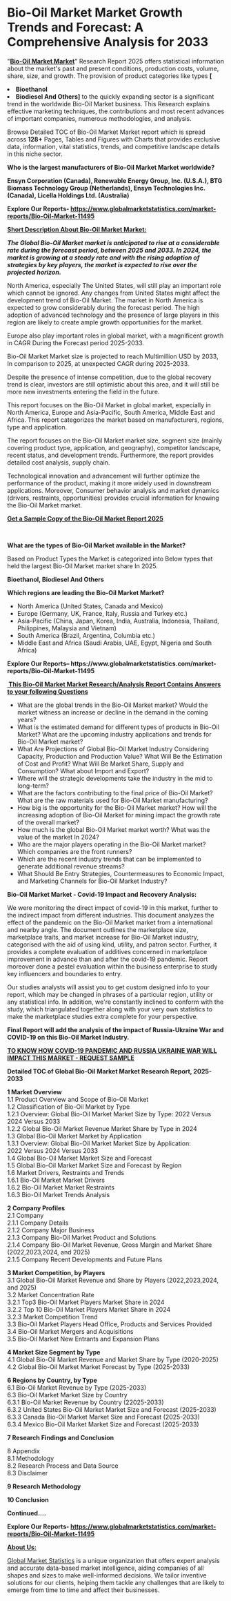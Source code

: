 <H1>Bio-Oil Market Market Growth Trends and Forecast: A Comprehensive Analysis for 2033</H1><p>"<strong><a href="https://www.globalmarketstatistics.com/market-reports/Bio-Oil-Market-11495">Bio-Oil Market Market</a></strong>" Research Report 2025 offers statistical information about the market's past and present conditions, production costs, volume, share, size, and growth. The provision of product categories like types&nbsp;<strong>[<li>Bioethanol<li>Biodiesel And Others]</strong>&nbsp;to the quickly expanding sector is a significant trend in the worldwide Bio-Oil Market business. This Research explains effective marketing techniques, the contributions and most recent advances of important companies, numerous methodologies, and analysis.</p><p>Browse Detailed TOC of Bio-Oil Market Market report which is spread across&nbsp;<strong>128+</strong>&nbsp;Pages, Tables and Figures with Charts that provides exclusive data, information, vital statistics, trends, and competitive landscape details in this niche sector.</p><p><strong>Who is the largest manufacturers of Bio-Oil Market Market worldwide?</strong></p><p><strong>Ensyn Corporation (Canada), Renewable Energy Group, Inc. (U.S.A.), BTG Biomass Technology Group (Netherlands), Ensyn Technologies Inc. (Canada), Licella Holdings Ltd. (Australia)</strong></p><p><strong>Explore Our Reports-&nbsp;<a href="https://www.globalmarketstatistics.com/market-reports/Bio-Oil-Market-11495">https://www.globalmarketstatistics.com/market-reports/Bio-Oil-Market-11495</a></strong></p><p><strong><u>Short Description About Bio-Oil Market Market:</u></strong></p><p><strong><em>The Global Bio-Oil Market market is anticipated to rise at a considerable rate during the forecast period, between 2025 and 2033. In 2024, the market is growing at a steady rate and with the rising adoption of strategies by key players, the market is expected to rise over the projected horizon.</em></strong></p><p>North America, especially The United States, will still play an important role which cannot be ignored. Any changes from United States might affect the development trend of Bio-Oil Market. The market in North America is expected to grow considerably during the forecast period. The high adoption of advanced technology and the presence of large players in this region are likely to create ample growth opportunities for the market.</p><p>Europe also play important roles in global market, with a magnificent growth in CAGR During the Forecast period 2025-2033.</p><p>Bio-Oil Market Market size is projected to reach Multimillion USD by 2033, In comparison to 2025, at unexpected CAGR during 2025-2033.</p><p>Despite the presence of intense competition, due to the global recovery trend is clear, investors are still optimistic about this area, and it will still be more new investments entering the field in the future.</p><p>This report focuses on the Bio-Oil Market in global market, especially in North America, Europe and Asia-Pacific, South America, Middle East and Africa. This report categorizes the market based on manufacturers, regions, type and application.</p><p>The report focuses on the Bio-Oil Market market size, segment size (mainly covering product type, application, and geography), competitor landscape, recent status, and development trends. Furthermore, the report provides detailed cost analysis, supply chain.</p><p>Technological innovation and advancement will further optimize the performance of the product, making it more widely used in downstream applications. Moreover, Consumer behavior analysis and market dynamics (drivers, restraints, opportunities) provides crucial information for knowing the Bio-Oil Market market.</p><p><strong><u>Get a Sample Copy of the Bio-Oil Market Report 2025</u></strong></p><p>&nbsp;</p><p><strong>What are the types of Bio-Oil Market available in the Market?</strong></p><p>Based on Product Types the Market is categorized into Below types that held the largest Bio-Oil Market market share In 2025.</p><p><strong>Bioethanol, Biodiesel And Others</strong></p><p><strong>Which regions are leading the Bio-Oil Market Market?</strong></p><ul><li>North America (United States, Canada and Mexico)</li><li>Europe (Germany, UK, France, Italy, Russia and Turkey etc.)</li><li>Asia-Pacific (China, Japan, Korea, India, Australia, Indonesia, Thailand, Philippines, Malaysia and Vietnam)</li><li>South America (Brazil, Argentina, Columbia etc.)</li><li>Middle East and Africa (Saudi Arabia, UAE, Egypt, Nigeria and South Africa)</li></ul><p><strong>Explore Our Reports&ndash;&nbsp;https://www.globalmarketstatistics.com/market-reports/Bio-Oil-Market-11495</strong></p><p><strong><u>&nbsp;This Bio-Oil Market Market Research/Analysis Report Contains Answers to your following Questions</u></strong></p><ul><li>What are the global trends in the Bio-Oil Market market? Would the market witness an increase or decline in the demand in the coming years?</li><li>What is the estimated demand for different types of products in Bio-Oil Market? What are the upcoming industry applications and trends for Bio-Oil Market market?</li><li>What Are Projections of Global Bio-Oil Market Industry Considering Capacity, Production and Production Value? What Will Be the Estimation of Cost and Profit? What Will Be Market Share, Supply and Consumption? What about Import and Export?</li><li>Where will the strategic developments take the industry in the mid to long-term?</li><li>What are the factors contributing to the final price of Bio-Oil Market? What are the raw materials used for Bio-Oil Market manufacturing?</li><li>How big is the opportunity for the Bio-Oil Market market? How will the increasing adoption of Bio-Oil Market for mining impact the growth rate of the overall market?</li><li>How much is the global Bio-Oil Market market worth? What was the value of the market In 2024?</li><li>Who are the major players operating in the Bio-Oil Market market? Which companies are the front runners?</li><li>Which are the recent industry trends that can be implemented to generate additional revenue streams?</li><li>What Should Be Entry Strategies, Countermeasures to Economic Impact, and Marketing Channels for Bio-Oil Market Industry?</li></ul><p><strong>Bio-Oil Market Market - Covid-19 Impact and Recovery Analysis:</strong></p><p>We were monitoring the direct impact of covid-19 in this market, further to the indirect impact from different industries. This document analyzes the effect of the pandemic on the Bio-Oil Market market from a international and nearby angle. The document outlines the marketplace size, marketplace traits, and market increase for Bio-Oil Market industry, categorised with the aid of using kind, utility, and patron sector. Further, it provides a complete evaluation of additives concerned in marketplace improvement in advance than and after the covid-19 pandemic. Report moreover done a pestel evaluation within the business enterprise to study key influencers and boundaries to entry.</p><p>Our studies analysts will assist you to get custom designed info to your report, which may be changed in phrases of a particular region, utility or any statistical info. In addition, we're constantly inclined to conform with the study, which triangulated together along with your very own statistics to make the marketplace studies extra complete for your perspective.</p><p><strong>Final Report will add the analysis of the impact of Russia-Ukraine War and COVID-19 on this Bio-Oil Market Industry.</strong></p><p><strong><u><a href="https://www.globalmarketstatistics.com/market-reports/Bio-Oil-Market-11495">TO KNOW HOW COVID-19 PANDEMIC AND RUSSIA UKRAINE WAR WILL IMPACT THIS MARKET - REQUEST SAMPLE</a></u></strong></p><p><strong>Detailed TOC of Global Bio-Oil Market Market Research Report, 2025-2033</strong></p><p><strong>1 Market Overview</strong><br /> 1.1 Product Overview and Scope of Bio-Oil Market<br /> 1.2 Classification of Bio-Oil Market by Type<br /> 1.2.1 Overview: Global Bio-Oil Market Market Size by Type: 2022&nbsp;Versus 2024 Versus 2033<br /> 1.2.2 Global Bio-Oil Market Revenue Market Share by Type in 2024<br /> 1.3 Global Bio-Oil Market Market by Application<br /> 1.3.1 Overview: Global Bio-Oil Market Market Size by Application: 2022&nbsp;Versus 2024 Versus 2033<br /> 1.4 Global Bio-Oil Market Market Size and Forecast<br /> 1.5 Global Bio-Oil Market Market Size and Forecast by Region<br /> 1.6 Market Drivers, Restraints and Trends<br /> 1.6.1 Bio-Oil Market Market Drivers<br /> 1.6.2 Bio-Oil Market Market Restraints<br /> 1.6.3 Bio-Oil Market Trends Analysis</p><p><strong>2 Company Profiles</strong><br /> 2.1 Company<br /> 2.1.1 Company Details<br /> 2.1.2 Company Major Business<br /> 2.1.3 Company Bio-Oil Market Product and Solutions<br /> 2.1.4 Company Bio-Oil Market Revenue, Gross Margin and Market Share (2022,2023,2024, and 2025)<br /> 2.1.5 Company Recent Developments and Future Plans</p><p><strong>3 Market Competition, by Players</strong><br /> 3.1 Global Bio-Oil Market Revenue and Share by Players (2022,2023,2024, and 2025)<br /> 3.2 Market Concentration Rate<br /> 3.2.1 Top3 Bio-Oil Market Players Market Share in 2024<br /> 3.2.2 Top 10 Bio-Oil Market Players Market Share in 2024<br /> 3.2.3 Market Competition Trend<br /> 3.3 Bio-Oil Market Players Head Office, Products and Services Provided<br /> 3.4 Bio-Oil Market Mergers and Acquisitions<br /> 3.5 Bio-Oil Market New Entrants and Expansion Plans</p><p><strong>4 Market Size Segment by Type</strong><br /> 4.1 Global Bio-Oil Market Revenue and Market Share by Type (2020-2025)<br /> 4.2 Global Bio-Oil Market Market Forecast by Type (2025-2033)</p><p><strong>6 Regions by Country, by Type</strong><br /> 6.1 Bio-Oil Market Revenue by Type (2025-2033)<br /> 6.3 Bio-Oil Market Market Size by Country<br /> 6.3.1 Bio-Oil Market Revenue by Country (22025-2033)<br /> 6.3.2 United States Bio-Oil Market Market Size and Forecast (2025-2033)<br /> 6.3.3 Canada Bio-Oil Market Market Size and Forecast (2025-2033)<br /> 6.3.4 Mexico Bio-Oil Market Market Size and Forecast (2025-2033)</p><p><strong>7 Research Findings and Conclusion</strong></p><p>8 Appendix<br /> 8.1 Methodology<br /> 8.2 Research Process and Data Source<br /> 8.3 Disclaimer</p><p><strong>9 Research Methodology</strong></p><p><strong>10 Conclusion</strong></p><p><strong>Continued&hellip;.</strong></p><p><strong>Explore Our Reports-&nbsp;<a href="https://www.globalmarketstatistics.com/market-reports/Bio-Oil-Market-11495">https://www.globalmarketstatistics.com/market-reports/Bio-Oil-Market-11495</a></strong></p><p><strong><u>About Us:</u></strong></p><p><a href="https://www.globalmarketstatistics.com/">Global Market Statistics</a> is a unique organization that offers expert analysis and accurate data-based market intelligence, aiding companies of all shapes and sizes to make well-informed decisions. We tailor inventive solutions for our clients, helping them tackle any challenges that are likely to emerge from time to time and affect their businesses.</p><p>&nbsp;</p>
